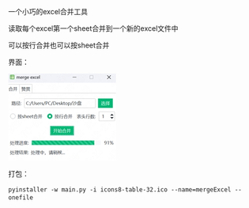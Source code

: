 一个小巧的excel合并工具

读取每个excel第一个sheet合并到一个新的excel文件中

可以按行合并也可以按sheet合并

界面：

![image](./interface.jpg)

打包：

```
pyinstaller -w main.py -i icons8-table-32.ico --name=mergeExcel --onefile
```
